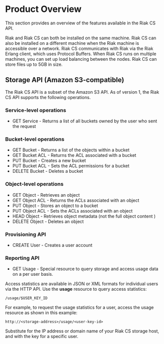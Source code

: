 # Product Overview
This section provides an overview of the features available in the Riak
CS API.

Riak and Riak CS can both be installed on the same machine. Riak CS can
also be installed on a different machine when the Riak machine is
accessible over a network. Riak CS communicates with Riak via the Riak
Erlang client, which uses Protocol Buffers. When Riak CS runs on
multiple machines, you can set up load balancing between the nodes. Riak
CS can store files up to 5GB in size.

## Storage API (Amazon S3-compatible)
The Riak CS API is a subset of the Amazon S3 API. As of version 1, the Riak CS API supports the following operations.

### Service-level operations

* GET Service - Returns a list of all buckets owned by the user who
    sent the request

### Bucket-level operations

* GET Bucket - Returns a list of the objects within a bucket
* GET Bucket ACL - Returns the ACL associated with a bucket
* PUT Bucket - Creates a new bucket
* PUT Bucket ACL - Sets the ACL permissions for a bucket
* DELETE Bucket - Deletes a bucket

### Object-level operations

* GET Object - Retrieves an object
* GET Object ACL - Returns the ACLs associated with an object
* PUT Object - Stores an object to a bucket
* PUT Object ACL - Sets the ACLs associated with an object
* HEAD Object - Retrieves object metadata (not the full object content )
* DELETE Object - Deletes an object

### Provisioning API

* CREATE User - Creates a user account

### Reporting API

* GET Usage - Special resource to query storage and access usage data on a per user basis.

Access statistics are available in JSON or XML formats for individual users via the HTTP API. Use the **usage** resource to query access statistics:

    /usage/$USER_KEY_ID

For example, to request the usage statistics for a user, access the usage resource as shown in this example:

    http://<storage-address>/usage/<user-key-id>

Substitute <storage-address> for the IP address or domain name of your Riak CS storage host, and <user-key-id> with the key for a specific user.
